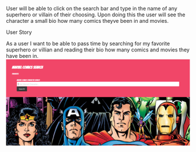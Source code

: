 User will be able to click on the search bar and type in the name of any superhero or villain of their choosing. Upon doing this the user will see the character a small bio how many comics theyve been in and movies.

User Story

As a user I want to be able to pass time by searching for my favorite superhero or villian and reading their bio how many comics and movies they have been in.
![screenshot](./assets/images/Project%20%201%20screenshot.png)
